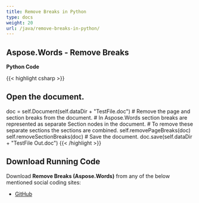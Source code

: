 ```yaml
---
title: Remove Breaks in Python
type: docs
weight: 20
url: /java/remove-breaks-in-python/
---
```


## **Aspose.Words - Remove Breaks**
**Python Code**

{{< highlight csharp >}}
## Open the document.
doc = self.Document(self.dataDir + "TestFile.doc")
\# Remove the page and section breaks from the document.
\# In Aspose.Words section breaks are represented as separate Section nodes in the document.
\# To remove these separate sections the sections are combined.
self.removePageBreaks(doc)
self.removeSectionBreaks(doc)
\# Save the document.
doc.save(self.dataDir + "TestFile Out.doc")
{{< /highlight >}}
## **Download Running Code**
Download **Remove Breaks (Aspose.Words)** from any of the below mentioned social coding sites:

- [GitHub](https://github.com/aspose-words/Aspose.Words-for-Java/blob/master/Plugins/Aspose_Words_Java_for_Python/tests/programmingwithdocuments/workingwithdocument/removebreaks/RemoveBreaks.py)
